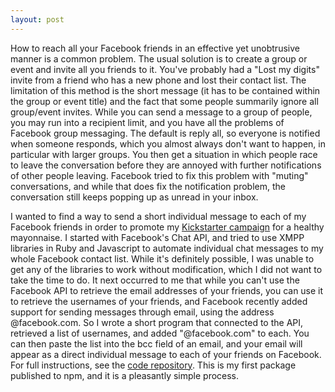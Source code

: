 ```yaml
---
layout: post
---
```


How to reach all your Facebook friends in an effective yet unobtrusive manner is a common problem. The usual solution is to create a group or event and invite all you friends to it. You've probably had a "Lost my digits" invite from a friend who has a new phone and lost their contact list. The limitation of this method is the short message (it has to be contained within the group or event title) and the fact that some people summarily ignore all group/event invites. While you can send a message to a group of people, you may run into a recipient limit, and you have all the problems of Facebook group messaging. The default is reply all, so everyone is notified when someone responds, which you almost always don't want to happen, in particular with larger groups. You then get a situation in which people race to leave the conversation before they are annoyed with further notifications of other people leaving. Facebook tried to fix this problem with "muting" conversations, and while that does fix the notification problem, the conversation still keeps popping up as unread in your inbox.

I wanted to find a way to send a short individual message to each of my Facebook friends in order to promote my [Kickstarter campaign](http://www.kickstarter.com/projects/lorensr/payo-paleo-mayo) for a healthy mayonnaise. I started with Facebook's Chat API, and tried to use XMPP libraries in Ruby and Javascript to automate individual chat messages to my whole Facebook contact list. While it's definitely possible, I was unable to get any of the libraries to work without modification, which I did not want to take the time to do. It next occurred to me that while you can't use the Facebook API to retrieve the email addresses of your friends, you can use it to retrieve the usernames of your friends, and Facebook recently added support for sending messages through email, using the address <username>@facebook.com. So I wrote a short program that connected to the API, retrieved a list of usernames, and added "@facebook.com" to each. You can then paste the list into the bcc field of an email, and your email will appear as a direct individual message to each of your friends on Facebook. For full instructions, see the [code repository](https://github.com/lorensr/facebook-emails). This is my first package published to npm, and it is a pleasantly simple process.